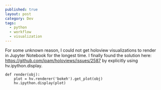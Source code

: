 ```yaml
---
published: true
layout: post
category: Dev
tags:
  - python
  - workflow
  - visualization
---
```


For some unknown reason, I could not get holoview visualizations to render in Jupyter Notebook for the longest time. I finally found the solution here: https://github.com/ioam/holoviews/issues/2587 by explicitly using hv.ipython.display.

    def render(obj):
        plot = hv.renderer('bokeh').get_plot(obj)
        hv.ipython.display(plot)
